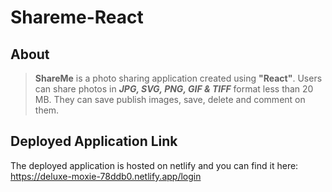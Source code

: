 # Shareme-React

## About 
> **ShareMe** is a photo sharing application created using **"React"**.
> Users can share photos in ***JPG, SVG, PNG, GIF & TIFF*** format less than 20 MB.
> They can save publish images, save, delete and comment on them.

## Deployed Application Link
The deployed application is hosted on netlify and you can find it here:
https://deluxe-moxie-78ddb0.netlify.app/login
